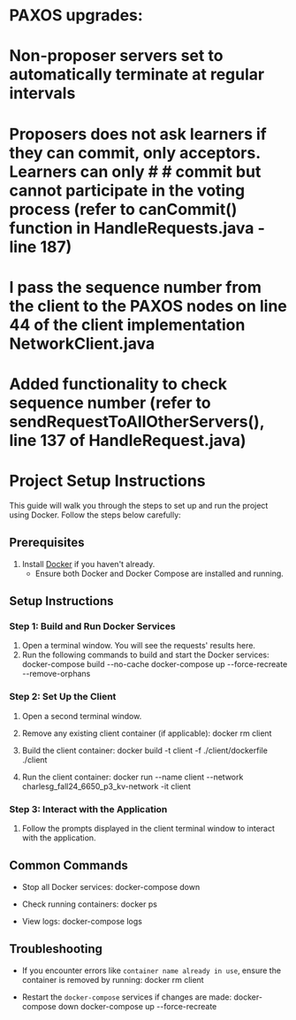 # PAXOS upgrades: 
# Non-proposer servers set to automatically terminate at regular intervals
# Proposers does not ask learners if they can commit, only acceptors. Learners can only #                 # commit but cannot participate in the voting process (refer to canCommit() function in HandleRequests.java - line 187)
# I pass the sequence number from the client to the PAXOS nodes on line 44 of the client implementation NetworkClient.java
# Added functionality to check sequence number (refer to sendRequestToAllOtherServers(), line 137 of HandleRequest.java)

# Project Setup Instructions

This guide will walk you through the steps to set up and run the project using Docker. Follow the steps below carefully:

## Prerequisites
1. Install [Docker](https://www.docker.com/products/docker-desktop) if you haven't already.
   - Ensure both Docker and Docker Compose are installed and running.

## Setup Instructions

### Step 1: Build and Run Docker Services
1. Open a terminal window. You will see the requests' results here.
2. Run the following commands to build and start the Docker services:
   docker-compose build --no-cache
   docker-compose up --force-recreate --remove-orphans

### Step 2: Set Up the Client
1. Open a second terminal window.
2. Remove any existing client container (if applicable):
   docker rm client

3. Build the client container:
   docker build -t client -f ./client/dockerfile ./client

4. Run the client container:
   docker run --name client --network charlesg_fall24_6650_p3_kv-network -it client

### Step 3: Interact with the Application
1. Follow the prompts displayed in the client terminal window to interact with the application.

## Common Commands
- Stop all Docker services:
  docker-compose down

- Check running containers:
  docker ps
  
- View logs:
  docker-compose logs

## Troubleshooting
- If you encounter errors like `container name already in use`, ensure the container is removed by running:
  docker rm client

- Restart the `docker-compose` services if changes are made:
  docker-compose down
  docker-compose up --force-recreate


